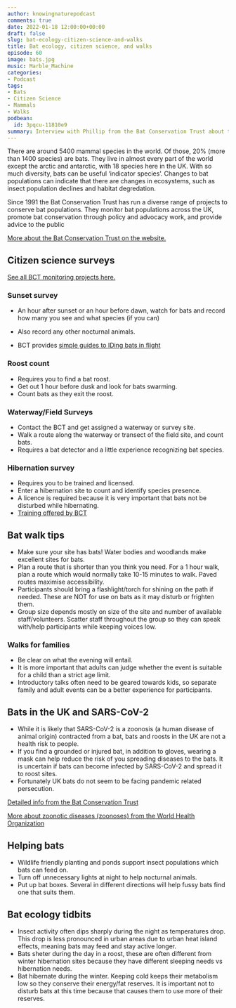 ```yaml
---
author: knowingnaturepodcast
comments: true
date: 2022-01-18 12:00:00+00:00
draft: false
slug: bat-ecology-citizen-science-and-walks
title: Bat ecology, citizen science, and walks
episode: 60
image: bats.jpg
music: Marble_Machine
categories:
- Podcast
tags:
- Bats
- Citizen Science
- Mammals
- Walks
podbean:
  id: 3pqcu-11810e9
summary: Interview with Phillip from the Bat Conservation Trust about their citizen science programmes. We also discuss a bit of bat ecology and share tips for leading a successful bat walk.
---
```


There are around 5400 mammal species in the world. Of those, 20% (more than 1400 species) are bats. They live in almost every part of the world except the arctic and antarctic, with 18 species here in the UK. With so much diversity, bats can be useful ‘indicator species’. Changes to bat populations can indicate that there are changes in ecosystems, such as insect population declines and habitat degredation.

Since 1991 the Bat Conservation Trust has run a diverse range of projects to conserve bat populations. They monitor bat populations across the UK, promote bat conservation through policy and advocacy work, and provide advice to the public

[More about the Bat Conservation Trust on the website.](https://www.bats.org.uk/)

## Citizen science surveys

[See all BCT monitoring projects here.](https://www.bats.org.uk/our-work/national-bat-monitoring-programme/surveys)

### Sunset survey

- An hour after sunset or an hour before dawn, watch for bats and record how many you see and what species (if you can)

- Also record any other nocturnal animals.
- BCT provides [simple guides to IDing bats in flight](https://www.bats.org.uk/our-work/national-bat-monitoring-programme/surveys/sunset-sunrise-survey)

### Roost count

- Requires you to find a bat roost.
- Get out 1 hour before dusk and look for bats swarming.
- Count bats as they exit the roost.

### Waterway/Field Surveys

- Contact the BCT and get assigned a waterway or survey site.
- Walk a route along the waterway or transect of the field site, and count bats.
- Requires a bat detector and a little experience recognizing bat species.

### Hibernation survey

- Requires you to be trained and licensed.
- Enter a hibernation site to count and identify species presence.
- A licence is required because it is very important that bats not be disturbed while hibernating.
- [Training offered by BCT](https://www.bats.org.uk/our-work/training-and-conferences/training-for-ecologists)

## Bat walk tips

- Make sure your site has bats! Water bodies and woodlands make excellent sites for bats.
- Plan a route that is shorter than you think you need. For a 1 hour walk, plan a route which would normally take 10-15 minutes to walk. Paved routes maximise accessibility.
- Participants should bring a flashlight/torch for shining on the path if needed. These are NOT for use on bats as it may disturb or frighten them.
- Group size depends mostly on size of the site and number of available staff/volunteers. Scatter staff throughout the group so they can speak with/help participants while keeping voices low.

### Walks for families

- Be clear on what the evening will entail.
- It is more important that adults can judge whether the event is suitable for a child than a strict age limit.
- Introductory talks often need to be geared towards kids, so separate family and adult events can be a better experience for participants.

## Bats in the UK and SARS-CoV-2

- While it is likely that SARS-CoV-2 is a zoonosis (a human disease of animal origin) contracted from a bat, bats and roosts in the UK are not a health risk to people.
- If you find a grounded or injured bat, in addition to gloves, wearing a mask can help reduce the risk of you spreading diseases to the bats. It is uncertain if bats can become infected by SARS-CoV-2 and spread it to roost sites.
- Fortunately UK bats do not seem to be facing pandemic related persecution.

[Detailed info from the Bat Conservation Trust](https://www.bats.org.uk/about-bats/bats-and-disease/covid-19-and-bats)

[More about zoonotic diseases (zoonoses) from the World Health Organization](https://www.who.int/news-room/fact-sheets/detail/zoonoses)

## Helping bats

- Wildlife friendly planting and ponds support insect populations which bats can feed on.
- Turn off unnecessary lights at night to help nocturnal animals.
- Put up bat boxes. Several in different directions will help fussy bats find one that suits them.

## Bat ecology tidbits

- Insect activity often dips sharply during the night as temperatures drop. This drop is less pronounced in urban areas due to urban heat island effects, meaning bats may feed and stay active longer.
- Bats sheter during the day in a roost, these are often different from winter hibernation sites because they have different sleeping needs vs hibernation needs.
- Bat hibernate during the winter. Keeping cold keeps their metabolism low so they conserve their energy/fat reserves. It is important not to disturb bats at this time because that causes them to use more of their reserves.
